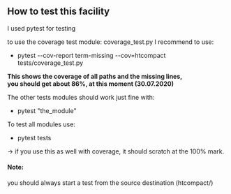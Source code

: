 ## How to test this facility

I used pytest for testing

to use the coverage test module: coverage_test.py 
I recommend to use:
- pytest --cov-report term-missing --cov=htcompact  tests/coverage_test.py

**This shows the coverage of all paths and the missing lines, \
you should get about 86%, at this moment (30.07.2020)**

The other tests modules should work just fine with:

- pytest "the_module"

To test all modules use:
- pytest tests

-> if you use this as well with coverage, it should scratch at the 100% mark.


#### Note:
you should always start a test from the source destination (htcompact/)

